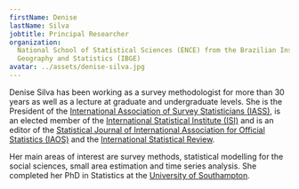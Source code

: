 ```yaml
---
firstName: Denise
lastName: Silva
jobtitle: Principal Researcher
organization:
  National School of Statistical Sciences (ENCE) from the Brazilian Institute of
  Geography and Statistics (IBGE)
avatar: ../assets/denise-silva.jpg
---
```


Denise Silva has been working as a survey methodologist for more than 30 years
as well as a lecture at graduate and undergraduate levels. She is the President
of the
[International Association of Survey Statisticians (IASS)](http://isi-iass.org/home/),
is an elected member of the
[International Statistical Institute (ISI)](https://isi-web.org/) and is an
editor of the
[Statistical Journal of International Association for Official Statistics (IAOS)](https://www.iospress.nl/journal/statistical-journal-of-the-iaos/)
and the
[International Statistical Review](https://onlinelibrary.wiley.com/journal/17515823).

Her main areas of interest are survey methods, statistical modelling for the
social sciences, small area estimation and time series analysis. She completed
her PhD in Statistics at the
[University of Southampton](https://www.southampton.ac.uk/).
